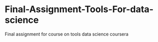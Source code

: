 # Final-Assignment-Tools-For-data-science
Final assignment for course on tools data science coursera
